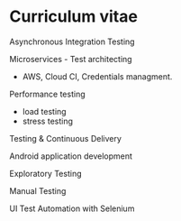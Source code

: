 # Curriculum vitae

Asynchronous Integration Testing

Microservices - Test architecting
- AWS, Cloud CI, Credentials managment.

Performance testing
- load testing
- stress testing

Testing & Continuous Delivery

Android application development

Exploratory Testing

Manual Testing

UI Test Automation with Selenium

